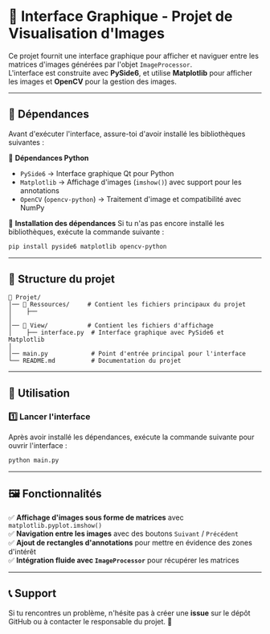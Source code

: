 # 🎨 Interface Graphique - Projet de Visualisation d'Images

Ce projet fournit une interface graphique pour afficher et naviguer entre les matrices d'images générées par l'objet `ImageProcessor`.  
L'interface est construite avec **PySide6**, et utilise **Matplotlib** pour afficher les images et **OpenCV** pour la gestion des images.

---

## 📌 **Dépendances**
Avant d'exécuter l'interface, assure-toi d'avoir installé les bibliothèques suivantes :

📌 **Dépendances Python**
- `PySide6` → Interface graphique Qt pour Python
- `Matplotlib` → Affichage d'images (`imshow()`) avec support pour les annotations
- `OpenCV` (`opencv-python`) → Traitement d'image et compatibilité avec NumPy

📌 **Installation des dépendances**
Si tu n'as pas encore installé les bibliothèques, exécute la commande suivante :
```sh
pip install pyside6 matplotlib opencv-python
```

---

## 🎯 **Structure du projet**
```
📁 Projet/
│── 📁 Ressources/     # Contient les fichiers principaux du projet
│    ├──
│
│── 📁 View/           # Contient les fichiers d'affichage
│    ├── interface.py  # Interface graphique avec PySide6 et Matplotlib
│
│── main.py            # Point d'entrée principal pour l'interface
└── README.md          # Documentation du projet
```

---

## 🚀 **Utilisation**
### **1️⃣ Lancer l'interface**
Après avoir installé les dépendances, exécute la commande suivante pour ouvrir l'interface :

```sh
python main.py
```


---

## 🖼️ **Fonctionnalités**
✅ **Affichage d'images sous forme de matrices** avec `matplotlib.pyplot.imshow()`  
✅ **Navigation entre les images** avec des boutons `Suivant` / `Précédent`  
✅ **Ajout de rectangles d'annotations** pour mettre en évidence des zones d'intérêt  
✅ **Intégration fluide avec `ImageProcessor`** pour récupérer les matrices  

---

## 📞 **Support**
Si tu rencontres un problème, n'hésite pas à créer une **issue** sur le dépôt GitHub ou à contacter le responsable du projet. 🚀
